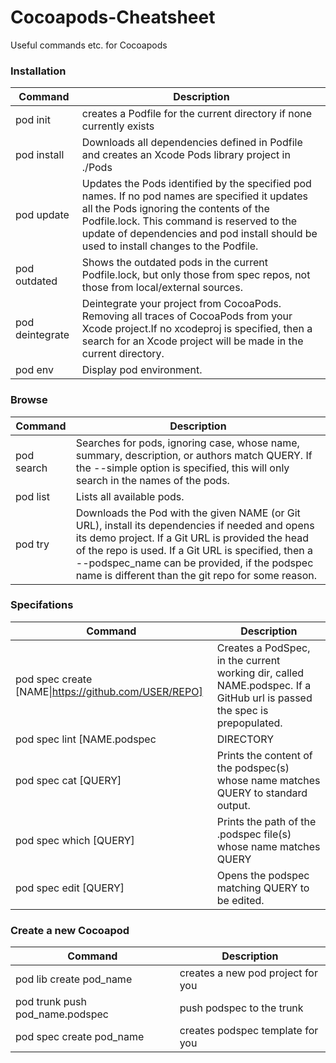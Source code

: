 # Cocoapods-Cheatsheet

Useful commands etc. for Cocoapods

### Installation 

| Command | Description |
| ----------- | ----------- |
| pod init | creates a Podfile for the current directory if none currently exists |
| pod install | Downloads all dependencies defined in Podfile and creates an Xcode Pods library project in ./Pods |
| pod update | Updates the Pods identified by the specified pod names. If no pod names are specified it updates all the Pods ignoring the contents of the Podfile.lock. This command is reserved to the update of dependencies and pod install should be used to install changes to the Podfile. |
| pod outdated | Shows the outdated pods in the current Podfile.lock, but only those from spec repos, not those from local/external sources. |
| pod deintegrate | Deintegrate your project from CocoaPods. Removing all traces of CocoaPods from your Xcode project.If no xcodeproj is specified, then a search for an Xcode project will be made in the current directory. |
| pod env | Display pod environment. |

### Browse

| Command | Description |
| ----------- | ----------- |
| pod search | Searches for pods, ignoring case, whose name, summary, description, or authors match QUERY. If the --simple option is specified, this will only search in the names of the pods. |
| pod list | Lists all available pods. |
| pod try | Downloads the Pod with the given NAME (or Git URL), install its dependencies if needed and opens its demo project. If a Git URL is provided the head of the repo is used. If a Git URL is specified, then a --podspec_name can be provided, if the podspec name is different than the git repo for some reason. |

### Specifations

| Command | Description |
| ----------- | ----------- |
| pod spec create [NAME\|https://github.com/USER/REPO] | Creates a PodSpec, in the current working dir, called NAME.podspec. If a GitHub url is passed the spec is prepopulated. |
| pod spec lint [NAME.podspec|DIRECTORY|http://PATH/NAME.podspec ...] | Validates NAME.podspec. If a DIRECTORY is provided, it validates the podspec files found, including subfolders. In case the argument is omitted, it defaults to the current working dir. |
| pod spec cat [QUERY] | Prints the content of the podspec(s) whose name matches QUERY to standard output. |
| pod spec which [QUERY] | Prints the path of the .podspec file(s) whose name matches QUERY |
| pod spec edit [QUERY] | Opens the podspec matching QUERY to be edited. |


### Create a new Cocoapod

| Command | Description |
| ----------- | ----------- |
| pod lib create pod_name | creates a new pod project for you |
| pod trunk push pod_name.podspec | push podspec to the trunk |
| pod spec create pod_name | creates podspec template for you |
